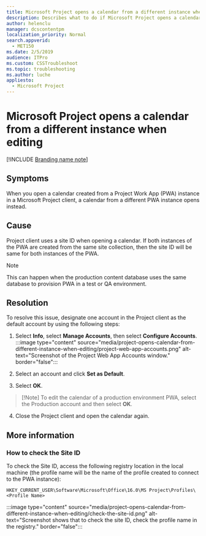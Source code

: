 ```yaml
---
title: Microsoft Project opens a calendar from a different instance when editing
description: Describes what to do if Microsoft Project opens a calendar from a PWA instance other than the one currently being edited.
author: helenclu
manager: dcscontentpm
localization_priority: Normal
search.appverid: 
  - MET150
ms.date: 2/5/2019
audience: ITPro
ms.custom: CSSTroubleshoot
ms.topic: troubleshooting
ms.author: luche
appliesto: 
  - Microsoft Project
---
```


# Microsoft Project opens a calendar from a different instance when editing

[!INCLUDE [Branding name note](../../../includes/branding-name-note.md)]

## Symptoms
When you open a calendar created from a Project Work App (PWA) instance in a Microsoft Project client, a calendar from a different PWA instance opens instead.

## Cause
Project client uses a site ID when opening a calendar. If both instances of the PWA are created from the same site collection, then the site ID will be same for both instances of the PWA.

> [!Note] 
> This can happen when the production content database uses the same database to provision PWA in a test or QA environment.

## Resolution
To resolve this issue, designate one account in the Project client as the default account by using the following steps:
1.    Select **Info**, select **Manage Accounts**, then select **Configure Accounts**.
:::image type="content" source="media/project-opens-calendar-from-different-instance-when-editing/project-web-app-accounts.png" alt-text="Screenshot of the Project Web App Accounts window." border="false":::
2.    Select an account and click **Set as Default**.
 
3.    Select **OK**.

>    [!Note] To edit the calendar of a production environment PWA, select the Production account and then select **OK**.

4.    Close the Project client and open the calendar again.

## More information
### How to check the Site ID
To check the Site ID, access the following registry location in the local machine (the profile name will be the name of the profile created to connect to the PWA instance):

```text
HKEY_CURRENT_USER\Software\Microsoft\Office\16.0\MS Project\Profiles\<Profile Name>
```

:::image type="content" source="media/project-opens-calendar-from-different-instance-when-editing/check-the-site-id.png" alt-text="Screenshot shows that to check the site ID, check the profile name in the registry." border="false":::